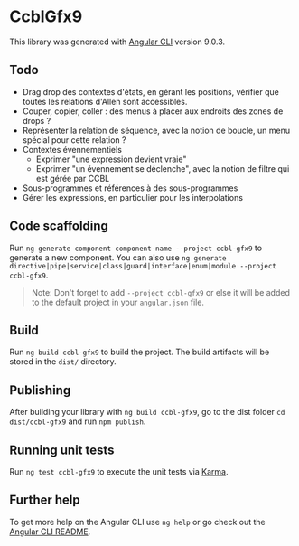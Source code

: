 # CcblGfx9

This library was generated with [Angular CLI](https://github.com/angular/angular-cli) version 9.0.3.

## Todo
* Drag drop des contextes d'états, en gérant les positions, vérifier que toutes les relations d'Allen sont accessibles.
* Couper, copier, coller : des menus à placer aux endroits des zones de drops ?
* Représenter la relation de séquence, avec la notion de boucle, un menu spécial pour cette relation ?
* Contextes évennementiels
    * Exprimer "une expression devient vraie"
    * Exprimer "un évennement se déclenche", avec la notion de filtre qui est gérée par CCBL
* Sous-programmes et références à des sous-programmes
* Gérer les expressions, en particulier pour les interpolations


## Code scaffolding

Run `ng generate component component-name --project ccbl-gfx9` to generate a new component. You can also use `ng generate directive|pipe|service|class|guard|interface|enum|module --project ccbl-gfx9`.
> Note: Don't forget to add `--project ccbl-gfx9` or else it will be added to the default project in your `angular.json` file. 

## Build

Run `ng build ccbl-gfx9` to build the project. The build artifacts will be stored in the `dist/` directory.

## Publishing

After building your library with `ng build ccbl-gfx9`, go to the dist folder `cd dist/ccbl-gfx9` and run `npm publish`.

## Running unit tests

Run `ng test ccbl-gfx9` to execute the unit tests via [Karma](https://karma-runner.github.io).

## Further help

To get more help on the Angular CLI use `ng help` or go check out the [Angular CLI README](https://github.com/angular/angular-cli/blob/master/README.md).
